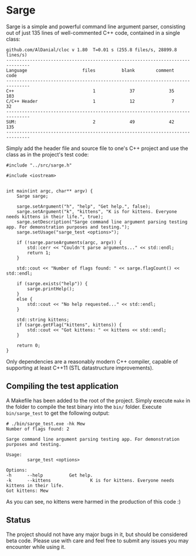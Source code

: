 # Sarge #

Sarge is a simple and powerful command line argument parser, consisting out of just 135 lines of well-commented C++ code, contained in a single class:


	github.com/AlDanial/cloc v 1.80  T=0.01 s (255.8 files/s, 28899.8 lines/s)
	-------------------------------------------------------------------------------
	Language                     files          blank        comment           code
	-------------------------------------------------------------------------------
	C++                              1             37             35            103
	C/C++ Header                     1             12              7             32
	-------------------------------------------------------------------------------
	SUM:                             2             49             42            135
	-------------------------------------------------------------------------------
 

Simply add the header file and source file to one's C++ project and use the class as in the project's test code:

    #include "../src/sarge.h"
	
	#include <iostream>
	
	
	int main(int argc, char** argv) {
		Sarge sarge;
		
		sarge.setArgument("h", "help", "Get help.", false);
		sarge.setArgument("k", "kittens", "K is for kittens. Everyone needs kittens in their life.", true);
		sarge.setDescription("Sarge command line argument parsing testing app. For demonstration purposes and testing.");
		sarge.setUsage("sarge_test <options>");
		
		if (!sarge.parseArguments(argc, argv)) {
			std::cerr << "Couldn't parse arguments..." << std::endl;
			return 1;
		}
		
		std::cout << "Number of flags found: " << sarge.flagCount() << std::endl;
		
		if (sarge.exists("help")) {
			sarge.printHelp();
		}
		else {
			std::cout << "No help requested..." << std::endl;
		}
		
		std::string kittens;
		if (sarge.getFlag("kittens", kittens)) {
			std::cout << "Got kittens: " << kittens << std::endl;
		}
		
		return 0;
	}

Only dependencies are a reasonably modern C++ compiler, capable of supporting at least C++11 (STL datastructure improvements).

## Compiling the test application ##

A Makefile has been added to the root of the project. Simply execute `make` in the folder to compile the test binary into the `bin/` folder. Execute `bin/sarge_test` to get the following output:

	# ./bin/sarge_test.exe -hk Mew
	Number of flags found: 2
	
	Sarge command line argument parsing testing app. For demonstration purposes and testing.
	
	Usage:
	        sarge_test <options>
	
	Options:
	-h      --help          Get help.
	-k      --kittens               K is for kittens. Everyone needs kittens in their life.
	Got kittens: Mew

As you can see, no kittens were harmed in the production of this code :)

## Status ##

The project should not have any major bugs in it, but should be considered beta code. Please use with care and feel free to submit any issues you may encounter while using it.


